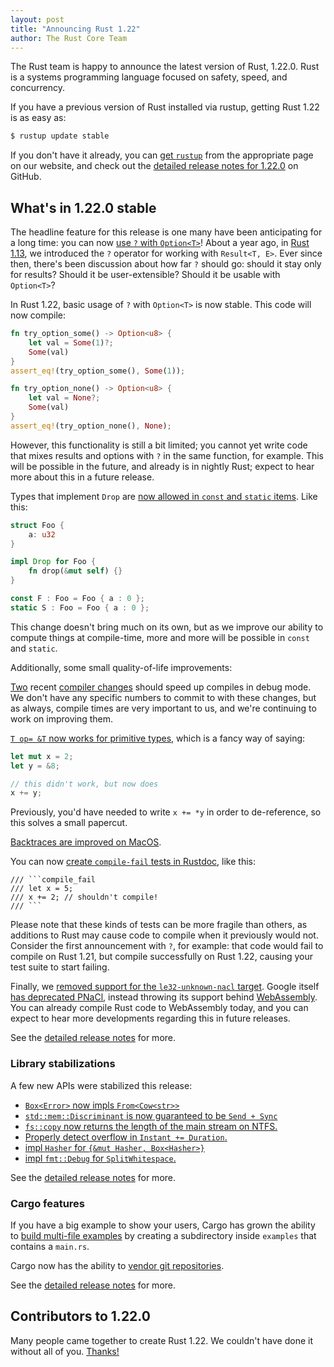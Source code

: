 ```yaml
---
layout: post
title: "Announcing Rust 1.22"
author: The Rust Core Team
---
```


The Rust team is happy to announce the latest version of Rust, 1.22.0. Rust
is a systems programming language focused on safety, speed, and concurrency.

If you have a previous version of Rust installed via rustup, getting Rust
1.22 is as easy as:

```bash
$ rustup update stable
```

If you don't have it already, you can [get `rustup`][install] from the
appropriate page on our website, and check out the [detailed release notes for
1.22.0][notes] on GitHub.

[install]: https://www.rust-lang.org/install.html
[notes]: https://github.com/rust-lang/rust/blob/master/RELEASES.md#version-1220-2017-11-23

## What's in 1.22.0 stable

The headline feature for this release is one many have been anticipating for
a long time: you can now [use `?` with `Option<T>`]! About a year ago, in
[Rust 1.13], we introduced the `?` operator for working with `Result<T, E>`.
Ever since then, there's been discussion about how far `?` should go: should
it stay only for results? Should it be user-extensible? Should it be
usable with `Option<T>`?

In Rust 1.22, basic usage of `?` with `Option<T>` is now stable.
This code will now compile:

```rust
fn try_option_some() -> Option<u8> {
    let val = Some(1)?;
    Some(val)
}
assert_eq!(try_option_some(), Some(1));

fn try_option_none() -> Option<u8> {
    let val = None?;
    Some(val)
}
assert_eq!(try_option_none(), None);
```

However, this functionality is still a bit limited; you cannot yet write
code that mixes results and options with `?` in the same function, for
example. This will be possible in the future, and already is in nightly
Rust; expect to hear more about this in a future release.

[use `?` with `Option<T>`]: https://github.com/rust-lang/rust/pull/42526
[Rust 1.13]: https://blog.rust-lang.org/2016/11/10/Rust-1.13.html

Types that implement `Drop` are [now allowed in `const` and `static`
items](https://github.com/rust-lang/rust/pull/44456). Like this:

```rust
struct Foo {
    a: u32
}

impl Drop for Foo {
    fn drop(&mut self) {}
}

const F : Foo = Foo { a : 0 };
static S : Foo = Foo { a : 0 };
```

This change doesn't bring much on its own, but as we improve our
ability to compute things at compile-time, more and more will be
possible in `const` and `static`.

Additionally, some small quality-of-life improvements:

[Two] recent [compiler changes] should speed up compiles in debug mode. We
don't have any specific numbers to commit to with these changes, but as
always, compile times are very important to us, and we're continuing to
work on improving them.

[Two]: https://github.com/rust-lang/rust/pull/45075
[compiler changes]: https://github.com/rust-lang/rust/pull/45064

[`T op= &T` now works for primitive types][add], which is a fancy way of saying:

```rust
let mut x = 2;
let y = &8;

// this didn't work, but now does
x += y;
```

Previously, you'd have needed to write `x += *y` in order to de-reference, so
this solves a small papercut.

[add]: https://github.com/rust-lang/rust/pull/44287

[Backtraces are improved on MacOS](https://github.com/rust-lang/rust/pull/44251).

You can now [create `compile-fail` tests in Rustdoc], like this:

```
/// ```compile_fail
/// let x = 5;
/// x += 2; // shouldn't compile!
/// ```
```

Please note that these kinds of tests can be more fragile than others, as
additions to Rust may cause code to compile when it previously would not.
Consider the first announcement with `?`, for example: that code would fail
to compile on Rust 1.21, but compile successfully on Rust 1.22, causing your
test suite to start failing.

[create `compile-fail` tests in Rustdoc]: https://github.com/rust-lang/rust/pull/43949

Finally, we [removed support for the `le32-unknown-nacl`
target](https://github.com/rust-lang/rust/pull/45041). Google itself [has
deprecated
PNaCl](https://blog.chromium.org/2017/05/goodbye-pnacl-hello-webassembly.html),
instead throwing its support behind [WebAssembly](http://webassembly.org/).
You can already compile Rust code to WebAssembly today, and you can expect
to hear more developments regarding this in future releases.

See the [detailed release notes][notes] for more.

### Library stabilizations

A few new APIs were stabilized this release:

- [`Box<Error>` now impls `From<Cow<str>>`][44466]
- [`std::mem::Discriminant` is now guaranteed to be `Send + Sync`][45095]
- [`fs::copy` now returns the length of the main stream on NTFS.][44895]
- [Properly detect overflow in `Instant += Duration`.][44220]
- [impl `Hasher` for `{&mut Hasher, Box<Hasher>}`][44015]
- [impl `fmt::Debug` for `SplitWhitespace`.][44303]

[44466]: https://github.com/rust-lang/rust/pull/44466
[45095]: https://github.com/rust-lang/rust/pull/45095
[44895]: https://github.com/rust-lang/rust/pull/44895
[44220]: https://github.com/rust-lang/rust/pull/44220
[44015]: https://github.com/rust-lang/rust/pull/44015
[44303]: https://github.com/rust-lang/rust/pull/44303

See the [detailed release notes][notes] for more.

### Cargo features

If you have a big example to show your users, Cargo has grown
the ability to [build multi-file
examples](https://github.com/rust-lang/cargo/pull/4496) by
creating a subdirectory inside `examples` that contains a
`main.rs`.

Cargo now has the ability to [vendor git repositories](https://github.com/rust-lang/cargo/pull/3992).

See the [detailed release notes][notes] for more.

## Contributors to 1.22.0

Many people came together to create Rust 1.22. We couldn't have done it without
all of you. [Thanks!](https://thanks.rust-lang.org/rust/1.22.0)
